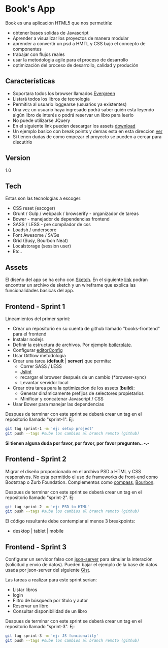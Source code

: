 Book's App
=========

Book es una aplicación HTML5 que nos permetiría:

  - obtener bases solidas de Javascript
  - Aprender a visualizar los proyectos de manera modular
  - aprender a convertir un psd a HMTL y CSS bajo el concepto de componentes
  - trabajar con flujos reales
  - usar la metodologia agile para el proceso de desarrollo
  - optimización del proceso de desarrollo, calidad y produción

## Características
  - Soportara todos los browser llamados [Evergreen](http://eisenbergeffect.bluespire.com/evergreen-browsers/)
  - Listará todos los libros de tecnología
  - Permitira al usuario loggearse (usuarios ya existentes)
  - Una vez un usuario haya ingresado podrá saber quién esta leyendo algún libro de interés o podrá reservar un libro para leerlo
  - No puede utilizarse JQuery
  - En el siguiente link pueden descargar los assets [download](https://drive.google.com/folderview?id=0B08r1h3RbqoEdC12NVdjYl80SHc&usp=sharing)
  - Un ejemplo basico con break points y demas esta en esta direccion [ver](http://jgatjens.github.io/books-frontend/)
  - Si tienen dudas de como empezar el proyecto se pueden a cercar para discutirlo
  
Version
----
1.0

Tech
-----------

Estas son las tecnologías a escoger:

* CSS reset (escoger)
* Grunt / Gulp / webpack / browserify - organizador de tareas
* Bower        - manejador de dependencias frontend
* SASS / LESS  - pre compilador de css
* Loadsh / underscore  
* Font Awesome / SVGs
* Grid (Susy, Bourbon Neat)
* Localstorage (session user)
* Etc..

Assets 
-----------

El diseño del app se ha echo con [Sketch](http://bohemiancoding.com/sketch/). En el siguiente [link](https://drive.google.com/open?id=0B08r1h3RbqoEdC12NVdjYl80SHc) podran encontrar un archivo de sketch y un wireframe que explica las funcionalidades basicas del app. 


## Frontend - Sprint 1

Lineamientos del primer sprint:

- Crear un repositorio en su cuenta de github llamado "books-frontend" para el frontend
- Instalar nodejs
- Definir la estructura de archivos. Por ejemplo [boilerplate](https://github.com/h5bp/html5-boilerplate).
- Configurar [editorConfig](http://editorconfig.org/)
- Usar Gitflow metodologia
- Crear una tarea (**default** | **server**) que permita:
    - Correr SASS / LESS
    - [Jslint](http://www.jslint.com/)
    - recargar el browser después de un cambio (*browser-sync)
    - Levantar servidor local
- Crear otra tarea para la optimizacion de los assets (**build**): 
    - Generar dinámicamente prefijos de selectores propietarios
    - Minificar y concatenar Javascript / CSS
- Usar Bower para manejar las dependencias

Despues de terminar con este sprint se deberá crear un tag en el repositorio llamado "sprint-1". Ej:
```sh
git tag sprint-1 -m 'ej: setup project'
git push --tags #sube los cambios al branch remoto (github)
```

**Si tienen alguna duda por favor, por favor, por favor pregunten.. -.-**

## Frontend - Sprint 2

Migrar el diseño proporcionado en el archivo PSD a HTML y CSS responsivos. No esta permitido el uso de frameworks de front-end como Bootstrap o Zurb Foundation. Complementos como [compass](http://compass-style.org/), [Bourbon](http://bourbon.io/).

Despues de terminar con este sprint se deberá crear un tag en el repositorio llamado "sprint-2". Ej:
```sh
git tag sprint-2 -m 'ej: PSD to HTML'
git push --tags #sube los cambios al branch remoto (github)
```

El código resultante debe contemplar al menos 3 breakpoints:

- desktop | tablet | mobile

## Frontend - Sprint 3

Configurar un servidor falso con [json-server](https://www.npmjs.com/package/json-server) para simular la interación (solicitud y envío de datos). Pueden bajar el ejemplo de la base de datos usada por json-server del siguiente   [Gist](https://gist.github.com/jgatjens/46137507694d99454c1b).

Las tareas a realizar para este sprint serian:
- Listar libros
- login
- Filtro de búsqueda por título y autor
- Reservar un libro
- Consultar disponibilidad de un libro

Despues de terminar con este sprint se deberá crear un tag en el repositorio llamado "sprint-3". Ej:
```sh
git tag sprint-3 -m 'ej: JS funcionality'
git push --tags #sube los cambios al branch remoto (github)
``` 
